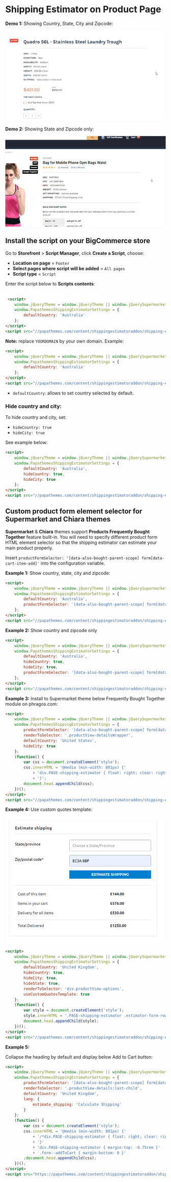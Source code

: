 # Shipping Estimator on Product Page

**Demo 1:** Showing Country, State, City and Zipcode:

![Shipping estimator demo 1](img/estimate-shipping-demo1.gif)

**Demo 2:** Showing State and Zipcode only:

![Shipping estimator demo 2](img/estimate-shipping-demo2.gif)

## Install the script on your BigCommerce store

Go to **Storefront** > **Script Manager**, click **Create a Script**, choose:

- **Location on page** = `Footer`
- **Select pages where script will be added** = `All pages`
- **Script type** = `Script`

Enter the script below to **Scripts contents**: 

```html

 <script>
    window.jQueryTheme = window.jQueryTheme || window.jQuerySupermarket || window.jQuery;
    window.PapathemesShippingEstimatorSettings = {
        defaultCountry: 'Australia'
    };
</script>
<script src="//papathemes.com/content/shippingestimatoraddon/shipping-estimator.YOURDOMAIN.js" async></script>
```

**Note:** replace `YOURDOMAIN` by your own domain. Example:

```html
<script>
    window.jQueryTheme = window.jQueryTheme || window.jQuerySupermarket || window.jQuery;
    window.PapathemesShippingEstimatorSettings = {
        defaultCountry: 'Australia'
    };
</script>
<script src="//papathemes.com/content/shippingestimatoraddon/shipping-estimator.sinkwarehouse.com.au.js" async></script>
```

- `defaultCountry`: allows to set country selected by default.

### Hide country and city:

To hide country and city, set:

- `hideCountry: true`
- `hideCity: true`

See example below:

```html
<script>
    window.jQueryTheme = window.jQueryTheme || window.jQuerySupermarket || window.jQuery;
    window.PapathemesShippingEstimatorSettings = {
        defaultCountry: 'Australia',
        hideCountry: true,
        hideCity: true
    };
</script>
<script src="//papathemes.com/content/shippingestimatoraddon/shipping-estimator.YOURDOMAIN.js" async></script>
```

## Custom product form element selector for Supermarket and Chiara themes

**Supermarket** & **Chiara** themes support **Products Frequently Bought Together** feature built-in. You will need to specify different product form HTML element selector so that the shipping estimator can estimate your main product properly.

Insert `productFormSelector: '[data-also-bought-parent-scope] form[data-cart-item-add]'` into the configuration variable.

**Example 1:** Show country, state, city and zipcode:

```html
<script>
    window.jQueryTheme = window.jQueryTheme || window.jQuerySupermarket || window.jQuery;
    window.PapathemesShippingEstimatorSettings = {
        defaultCountry: 'Australia',
        productFormSelector: '[data-also-bought-parent-scope] form[data-cart-item-add]'
    };
</script>
<script src="//papathemes.com/content/shippingestimatoraddon/shipping-estimator.YOURDOMAIN.js" async></script>
```


**Example 2:** Show country and zipcode only

```html
<script>
    window.jQueryTheme = window.jQueryTheme || window.jQuerySupermarket || window.jQuery;
    window.PapathemesShippingEstimatorSettings = {
        defaultCountry: 'Australia',
        hideCountry: true,
        hideCity: true,
        productFormSelector: '[data-also-bought-parent-scope] form[data-cart-item-add]'
    };
</script>
<script src="//papathemes.com/content/shippingestimatoraddon/shipping-estimator.YOURDOMAIN.js" async></script>
```


**Example 3:** Install to Supermarket theme below Frequently Bought Together module on phragos.com:

```html
<script>
    window.jQueryTheme = window.jQueryTheme || window.jQuerySupermarket || window.jQuery;
    window.PapathemesShippingEstimatorSettings = {
        productFormSelector: '[data-also-bought-parent-scope] form[data-cart-item-add]',
        renderToSelector: '.productView-detailsWrapper',
        defaultCountry: 'United States',
        hideCity: true
    };
    (function() {
        var css = document.createElement('style');
        css.innerHTML = '@media (min-width: 801px) {'
        	+ 'div.PASE-shipping-estimator { float: right; clear: right; width: 50% }'
        	+ '}';
        document.head.appendChild(css);
    })();
</script>
<script src="//papathemes.com/content/shippingestimatoraddon/shipping-estimator.phragos.com.js" async></script>
```

**Example 4:** Use custom quotes template:

![estimate-shipping-custom-quotes-template](img/estimate-shipping-custom-quotes-template.png)

```html
<script>
    window.jQueryTheme = window.jQueryTheme || window.jQuerySupermarket || window.jQuery;
    window.PapathemesShippingEstimatorSettings = {
        defaultCountry: 'United Kingdom',
        hideCountry: true,
        hideCity: true,
        hideState: true,
        renderToSelector: 'div.productView-options',
        useCustomQuotesTemplate: true
    };
    (function() {
    	var style = document.createElement('style');
        style.innerHTML = '.PASE-shipping-estimator .estimator-form-row--total { padding-top: .75rem; border-top: 1px solid #ddd }';
        document.head.appendChild(style);
    })();
</script>
<script src="//papathemes.com/content/shippingestimatoraddon/shipping-estimator.central-uk.mybigcommerce.com.js?1" async></script>
```


**Example 5:**

Collapse the heading by default and display below Add to Cart button:

```html
<script>
    window.jQueryTheme = window.jQueryTheme || window.jQuerySupermarket || window.jQuery;
    window.PapathemesShippingEstimatorSettings = {
        productFormSelector: '[data-also-bought-parent-scope] form[data-cart-item-add]',
        renderToSelector: '.productView-details:last-child',
        defaultCountry: 'United Kingdom',
        lang: {
            estimate_shipping: 'Calculate Shipping'
        }
    };
    (function() {
        var css = document.createElement('style');
        css.innerHTML = '@media (min-width: 801px) {'
            + '/*div.PASE-shipping-estimator { float: right; clear: right; width: 50% }*/'
            + '}'
        	+ 'div.PASE-shipping-estimator { margin-top: -0.75rem }'
        	+ '.form--addToCart { margin-bottom: 0 }'
        ;document.head.appendChild(css);
    })();
</script>
<script src="https://papathemes.com/content/shippingestimatoraddon/shipping-estimator.r129.co.js" async defer></script>
```
